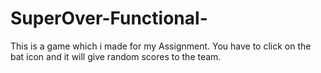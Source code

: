 # SuperOver-Functional-

This is a game which i made for my Assignment. You have to click on the bat icon and it will give random scores to the team.
